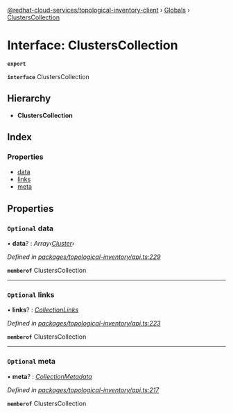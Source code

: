 [@redhat-cloud-services/topological-inventory-client](../README.md) › [Globals](../globals.md) › [ClustersCollection](clusterscollection.md)

# Interface: ClustersCollection

**`export`** 

**`interface`** ClustersCollection

## Hierarchy

* **ClustersCollection**

## Index

### Properties

* [data](clusterscollection.md#optional-data)
* [links](clusterscollection.md#optional-links)
* [meta](clusterscollection.md#optional-meta)

## Properties

### `Optional` data

• **data**? : *Array‹[Cluster](cluster.md)›*

*Defined in [packages/topological-inventory/api.ts:229](https://github.com/fhlavac/javascript-clients/blob/master/packages/topological-inventory/api.ts#L229)*

**`memberof`** ClustersCollection

___

### `Optional` links

• **links**? : *[CollectionLinks](collectionlinks.md)*

*Defined in [packages/topological-inventory/api.ts:223](https://github.com/fhlavac/javascript-clients/blob/master/packages/topological-inventory/api.ts#L223)*

**`memberof`** ClustersCollection

___

### `Optional` meta

• **meta**? : *[CollectionMetadata](collectionmetadata.md)*

*Defined in [packages/topological-inventory/api.ts:217](https://github.com/fhlavac/javascript-clients/blob/master/packages/topological-inventory/api.ts#L217)*

**`memberof`** ClustersCollection
